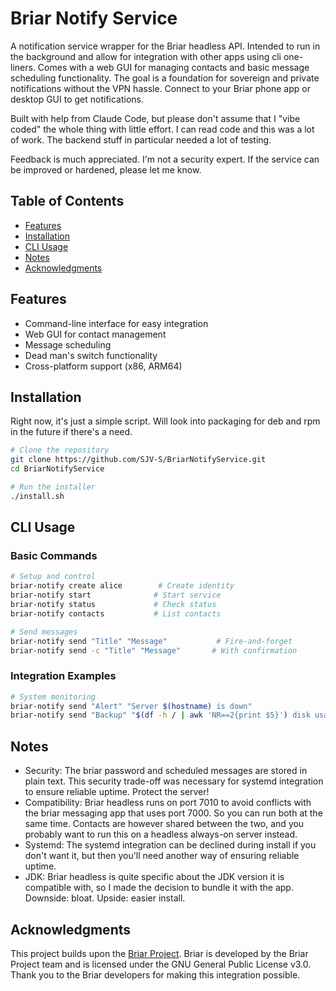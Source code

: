 # Briar Notify Service

A notification service wrapper for the Briar headless API. Intended to run in the background and allow for integration with other apps using cli one-liners. Comes with a web GUI for managing contacts and basic message scheduling functionality. The goal is a foundation for sovereign and private notifications without the VPN hassle. Connect to your Briar phone app or desktop GUI to get notifications.

Built with help from Claude Code, but please don't assume that I "vibe coded" the whole thing with little effort. I can read code and this was a lot of work. The backend stuff in particular needed a lot of testing.

Feedback is much appreciated. I'm not a security expert. If the service can be improved or hardened, please let me know.

## Table of Contents
- [Features](#features)
- [Installation](#installation)
- [CLI Usage](#cli-usage)
- [Notes](#notes)
- [Acknowledgments](#acknowledgments)

## Features

- Command-line interface for easy integration
- Web GUI for contact management
- Message scheduling
- Dead man's switch functionality
- Cross-platform support (x86, ARM64)

## Installation

Right now, it's just a simple script. Will look into packaging for deb and rpm in the future if there's a need.

```bash
# Clone the repository
git clone https://github.com/SJV-S/BriarNotifyService.git
cd BriarNotifyService

# Run the installer
./install.sh 
```

## CLI Usage

### Basic Commands
```bash
# Setup and control
briar-notify create alice        # Create identity
briar-notify start              # Start service
briar-notify status             # Check status
briar-notify contacts           # List contacts

# Send messages
briar-notify send "Title" "Message"           # Fire-and-forget
briar-notify send -c "Title" "Message"       # With confirmation
```

### Integration Examples
```bash
# System monitoring
briar-notify send "Alert" "Server $(hostname) is down"
briar-notify send "Backup" "$(df -h / | awk 'NR==2{print $5}') disk usage"
```

## Notes

- Security: The briar password and scheduled messages are stored in plain text. This security trade-off was necessary for systemd integration to ensure reliable uptime. Protect the server!
- Compatibility: Briar headless runs on port 7010 to avoid conflicts with the briar messaging app that uses port 7000. So you can run both at the same time. Contacts are however shared between the two, and you probably want to run this on a headless always-on server instead.
- Systemd: The systemd integration can be declined during install if you don't want it, but then you'll need another way of ensuring reliable uptime.
- JDK: Briar headless is quite specific about the JDK version it is compatible with, so I made the decision to bundle it with the app. Downside: bloat. Upside: easier install.

## Acknowledgments

This project builds upon the [Briar Project](https://briarproject.org/). Briar is developed by the Briar Project team and is licensed under the GNU General Public License v3.0. Thank you to the Briar developers for making this integration possible.

